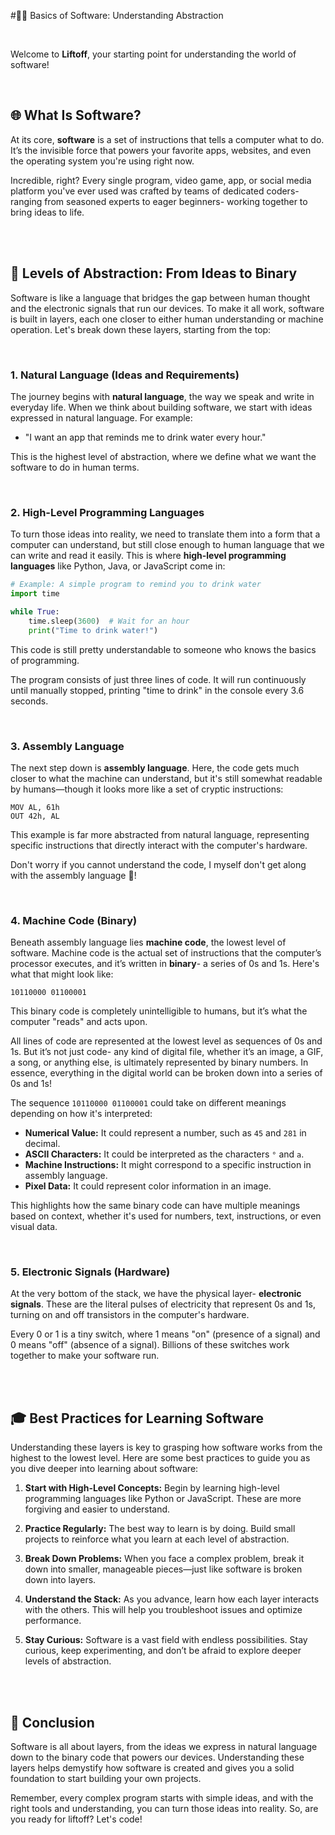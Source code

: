 #🧑‍💻 Basics of Software: Understanding Abstraction

<br>

Welcome to **Liftoff**, your starting point for understanding the world of 
software!

<br>

## 🌐 What Is Software?

At its core, **software** is a set of instructions that tells a computer 
what to do. It’s the invisible force that powers your favorite apps, 
websites, and even the operating system you're using right now. 

Incredible, right? Every single program, video game, app, or social media 
platform you've ever used was crafted by teams of dedicated coders- 
ranging from seasoned experts to eager beginners- working together to 
bring ideas to life.

<br><br>

## 🧠 Levels of Abstraction: From Ideas to Binary

Software is like a language that bridges the gap between human thought and 
the electronic signals that run our devices. To make it all work, software 
is built in layers, each one closer to either human understanding or 
machine operation. Let's break down these layers, starting from the top:

<br>

### 1. **Natural Language (Ideas and Requirements)**

The journey begins with **natural language**, the way we speak and write 
in everyday life. When we think about building software, we start with 
ideas expressed in natural language. For example:

- "I want an app that reminds me to drink water every hour."

This is the highest level of abstraction, where we define what we want the 
software to do in human terms.

<br>

### 2. **High-Level Programming Languages**

To turn those ideas into reality, we need to translate them into a form 
that a computer can understand, but still close enough to human language 
that we can write and read it easily. This is where **high-level 
programming languages** like Python, Java, or JavaScript come in:

```python
# Example: A simple program to remind you to drink water
import time

while True:
    time.sleep(3600)  # Wait for an hour
    print("Time to drink water!")
```

This code is still pretty understandable to someone who knows the basics 
of programming.

The program consists of just three lines of code. It will run continuously 
until manually stopped, printing "time to drink" in the console every 3.6 
seconds.

<br>

### 3. **Assembly Language**

The next step down is **assembly language**. Here, the code gets much 
closer to what the machine can understand, but it's still somewhat 
readable by humans—though it looks more like a set of cryptic 
instructions:

```assembly
MOV AL, 61h
OUT 42h, AL
```

This example is far more abstracted from natural language, representing 
specific instructions that directly interact with the computer's hardware.

Don't worry if you cannot understand the code, I myself don't get along with the assembly language 🤯!

<br>

### 4. **Machine Code (Binary)**

Beneath assembly language lies **machine code**, the lowest level of 
software. Machine code is the actual set of instructions that the 
computer’s processor executes, and it’s written in **binary**- a series of 
0s and 1s. Here's what that might look like:

```
10110000 01100001
```

This binary code is completely unintelligible to humans, but it’s what the 
computer "reads" and acts upon.

All lines of code are represented at the lowest level as sequences of 0s 
and 1s. But it’s not just code- any kind of digital file, whether it’s an 
image, a GIF, a song, or anything else, is ultimately represented by 
binary numbers. In essence, everything in the digital world can be broken 
down into a series of 0s and 1s!

The sequence `10110000 01100001` could take on different meanings 
depending on how it's interpreted:

- **Numerical Value:** It could represent a number, such as `45` and `281` 
in decimal.
- **ASCII Characters:** It could be interpreted as the characters `°` and 
`a`.
- **Machine Instructions:** It might correspond to a specific instruction 
in assembly language.
- **Pixel Data:** It could represent color information in an image.

This highlights how the same binary code can have multiple meanings based 
on context, whether it's used for numbers, text, instructions, or even 
visual data.

<br>

### 5. **Electronic Signals (Hardware)**

At the very bottom of the stack, we have the physical layer- **electronic 
signals**. These are the literal pulses of electricity that represent 0s 
and 1s, turning on and off transistors in the computer's hardware. 

Every 0 or 1 is a tiny switch, where 1 means "on" (presence of a signal) 
and 0 means "off" (absence of a signal). Billions of these switches work 
together to make your software run.

<br><br>

## 🎓 Best Practices for Learning Software

Understanding these layers is key to grasping how software works from the 
highest to the lowest level. Here are some best practices to guide you as 
you dive deeper into learning about software:

1. **Start with High-Level Concepts:** Begin by learning high-level 
programming languages like Python or JavaScript. These are more forgiving 
and easier to understand.

2. **Practice Regularly:** The best way to learn is by doing. Build small 
projects to reinforce what you learn at each level of abstraction.

3. **Break Down Problems:** When you face a complex problem, break it down 
into smaller, manageable pieces—just like software is broken down into 
layers.

4. **Understand the Stack:** As you advance, learn how each layer 
interacts with the others. This will help you troubleshoot issues and 
optimize performance.

5. **Stay Curious:** Software is a vast field with endless possibilities. 
Stay curious, keep experimenting, and don’t be afraid to explore deeper 
levels of abstraction.

<br><br>

## 🌟 Conclusion

Software is all about layers, from the ideas we express in natural 
language down to the binary code that powers our devices. Understanding 
these layers helps demystify how software is created and gives you a solid 
foundation to start building your own projects. 

Remember, every complex program starts with simple ideas, and with the 
right tools and understanding, you can turn those ideas into reality. So, 
are you ready for liftoff? Let's code!

<br>

